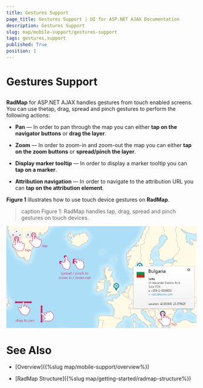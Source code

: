 ```yaml
---
title: Gestures Support
page_title: Gestures Support | UI for ASP.NET AJAX Documentation
description: Gestures Support
slug: map/mobile-support/gestures-support
tags: gestures,support
published: True
position: 1
---
```


# Gestures Support



## 

__RadMap__ for ASP.NET AJAX handles gestures from touch enabled screens. You can use thetap, drag, spread and pinch gestures to perform the following actions:

* __Pan__ — In order to pan through the map you can either __tap on the navigator buttons__ or __drag the layer__.

* __Zoom__ — In order to zoom-in and zoom-out the map you can either __tap on the zoom buttons__ or __spread/pinch the layer__.

* __Display marker tooltip__ — In order to display a marker tooltip you can __tap on a marker__.

* __Attribution navigation__ — In order to navigate to the attribution URL you can __tap on the attribution element__.

__Figure 1__ illustrates how to use touch device gestures on __RadMap__.
>caption Figure 1: RadMap handles tap, drag, spread and pinch gestures on touch devices.

![Map Touch Gestures](images/Map_TouchGestures.png)

# See Also

 * [Overview]({%slug map/mobile-support/overview%})

 * [RadMap Structure]({%slug map/getting-started/radmap-structure%})
